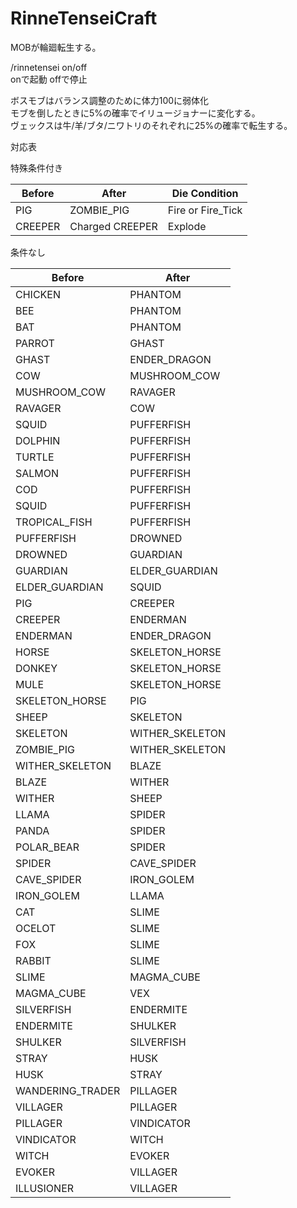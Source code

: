 # RinneTenseiCraft
MOBが輪廻転生する。

/rinnetensei on/off\
onで起動 offで停止

ボスモブはバランス調整のために体力100に弱体化\
モブを倒したときに5%の確率でイリュージョナーに変化する。\
ヴェックスは牛/羊/ブタ/ニワトリのそれぞれに25%の確率で転生する。

対応表

特殊条件付き

|Before|After|Die Condition|
|---|---|---|
|PIG|ZOMBIE_PIG|Fire or Fire_Tick|
|CREEPER|Charged CREEPER|Explode|

条件なし

|Before|After|
|---|---|
|CHICKEN|PHANTOM|
|BEE|PHANTOM|
|BAT|PHANTOM|
|PARROT|GHAST|
|GHAST|ENDER_DRAGON|
|COW|MUSHROOM_COW|
|MUSHROOM_COW|RAVAGER|
|RAVAGER|COW|
|SQUID|PUFFERFISH|
|DOLPHIN|PUFFERFISH|
|TURTLE|PUFFERFISH|
|SALMON|PUFFERFISH|
|COD|PUFFERFISH|
|SQUID|PUFFERFISH|
|TROPICAL_FISH|PUFFERFISH|
|PUFFERFISH|DROWNED|
|DROWNED|GUARDIAN|
|GUARDIAN|ELDER_GUARDIAN|
|ELDER_GUARDIAN|SQUID|
|PIG|CREEPER|
|CREEPER|ENDERMAN|
|ENDERMAN|ENDER_DRAGON|
|HORSE|SKELETON_HORSE|
|DONKEY|SKELETON_HORSE|
|MULE|SKELETON_HORSE|
|SKELETON_HORSE|PIG|
|SHEEP|SKELETON|
|SKELETON|WITHER_SKELETON|
|ZOMBIE_PIG|WITHER_SKELETON|
|WITHER_SKELETON|BLAZE|
|BLAZE|WITHER|
|WITHER|SHEEP|
|LLAMA|SPIDER|
|PANDA|SPIDER|
|POLAR_BEAR|SPIDER|
|SPIDER|CAVE_SPIDER|
|CAVE_SPIDER|IRON_GOLEM|
|IRON_GOLEM|LLAMA|
|CAT|SLIME|
|OCELOT|SLIME|
|FOX|SLIME|
|RABBIT|SLIME|
|SLIME|MAGMA_CUBE|
|MAGMA_CUBE|VEX|
|SILVERFISH|ENDERMITE|
|ENDERMITE|SHULKER|
|SHULKER|SILVERFISH|
|STRAY|HUSK|
|HUSK|STRAY|
|WANDERING_TRADER|PILLAGER|
|VILLAGER|PILLAGER|
|PILLAGER|VINDICATOR|
|VINDICATOR|WITCH|
|WITCH|EVOKER|
|EVOKER|VILLAGER|
|ILLUSIONER|VILLAGER|
